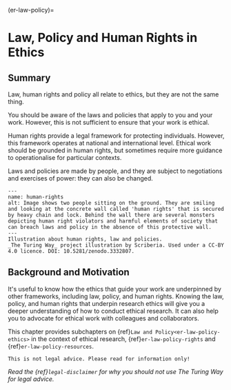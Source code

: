 (er-law-policy)=
# Law, Policy and Human Rights in Ethics

## Summary
Law, human rights and policy all relate to ethics, but they are not the same thing.

You should be aware of the laws and policies that apply to you and your work.
However, this is not sufficient to ensure that your work is ethical.

Human rights provide a legal framework for protecting individuals.
However, this framework operates at national and international level.
Ethical work should be grounded in human rights, but sometimes require more guidance to operationalise for particular contexts.

Laws and policies are made by people, and they are subject to negotiations and exercises of power: they can also be changed.

```{figure} ../figures/human-rights.*
---
name: human-rights
alt: Image shows two people sitting on the ground. They are smiling and looking at the concrete wall called 'human rights' that is secured by heavy chain and lock. Behind the wall there are several monsters depicting human right violators and harmful elements of society that can breach laws and policy in the absence of this protective wall.
---
Illustration about human rights, law and policies.
_The Turing Way_ project illustration by Scriberia. Used under a CC-BY 4.0 licence. DOI: 10.5281/zenodo.3332807.
```

## Background and Motivation

It's useful to know how the ethics that guide your work are underpinned by other frameworks, including law, policy, and human rights.
Knowing the law, policy, and human rights that underpin research ethics will give you a deeper understanding of how to conduct ethical research.
It can also help you to advocate for ethical work with colleagues and collaborators.

This chapter provides subchapters on {ref}`Law and Policy<er-law-policy-ethics>` in the context of ethical research, {ref}`er-law-policy-rights` and {ref}`er-law-policy-resources`.

```{attention}
This is not legal advice. Please read for information only!
```
*Read the {ref}`legal-disclaimer` for why you should not use The Turing Way for legal advice.*
